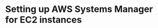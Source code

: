 # Setting up AWS Systems Manager for EC2 instances


<!--stackedit_data:
eyJoaXN0b3J5IjpbMjY3NzQxMDNdfQ==
-->